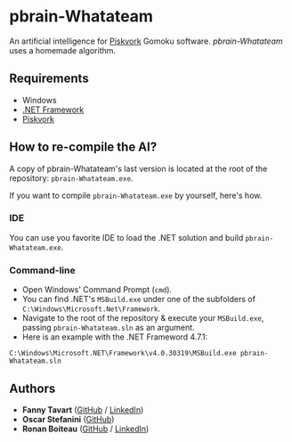 # pbrain-Whatateam

An artificial intelligence for [Piskvork](http://gomocup.org/piskvork/) Gomoku software. *pbrain-Whatateam* uses a homemade algorithm.

## Requirements

 - Windows
 - [.NET Framework](https://www.microsoft.com/net/download/windows)
 - [Piskvork](http://gomocup.org/piskvork/)

## How to re-compile the AI?

A copy of pbrain-Whatateam's last version is located at the root of the repository: `pbrain-Whatateam.exe`.

If you want to compile `pbrain-Whatateam.exe` by yourself, here's how.

### IDE

You can use you favorite IDE to load the .NET solution and build `pbrain-Whatateam.exe`.

### Command-line

 - Open Windows' Command Prompt (`cmd`).
 - You can find .NET's `MSBuild.exe` under one of the subfolders of `C:\Windows\Microsoft.Net\Framework`.
 - Navigate to the root of the repository & execute your `MSBuild.exe`, passing `pbrain-Whatateam.sln` as an argument.
 - Here is an example with the .NET Frameword 4.7.1:
```
C:\Windows\Microsoft.NET\Framework\v4.0.30319\MSBuild.exe pbrain-Whatateam.sln
```

## Authors

* **Fanny Tavart** ([GitHub](https://github.com/fannytavart/) / [LinkedIn](https://www.linkedin.com/in/fannytavart))
* **Oscar Stefanini** ([GitHub](https://github.com/Ostefanini/))
* **Ronan Boiteau** ([GitHub](https://github.com/ronanboiteau) / [LinkedIn](https://www.linkedin.com/in/ronanboiteau/))
